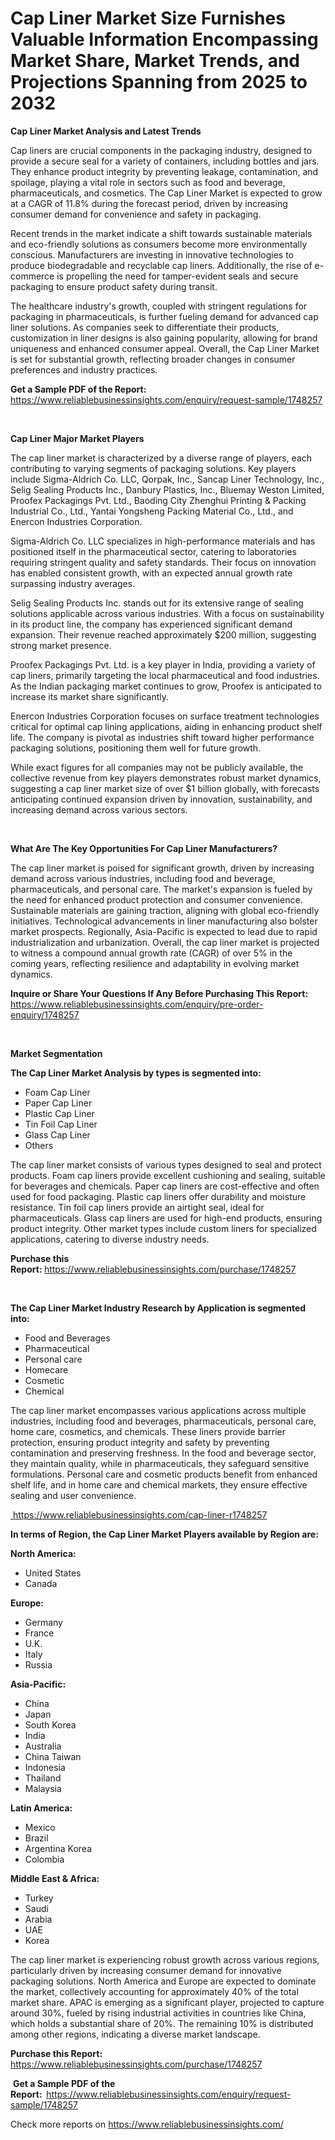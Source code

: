 <p><h1>Cap Liner Market Size Furnishes Valuable Information Encompassing Market Share, Market Trends, and Projections Spanning from 2025 to 2032</h1></p><p><strong>Cap Liner Market Analysis and Latest Trends</strong></p>
<p><p>Cap liners are crucial components in the packaging industry, designed to provide a secure seal for a variety of containers, including bottles and jars. They enhance product integrity by preventing leakage, contamination, and spoilage, playing a vital role in sectors such as food and beverage, pharmaceuticals, and cosmetics. The Cap Liner Market is expected to grow at a CAGR of 11.8% during the forecast period, driven by increasing consumer demand for convenience and safety in packaging.</p><p>Recent trends in the market indicate a shift towards sustainable materials and eco-friendly solutions as consumers become more environmentally conscious. Manufacturers are investing in innovative technologies to produce biodegradable and recyclable cap liners. Additionally, the rise of e-commerce is propelling the need for tamper-evident seals and secure packaging to ensure product safety during transit.</p><p>The healthcare industry's growth, coupled with stringent regulations for packaging in pharmaceuticals, is further fueling demand for advanced cap liner solutions. As companies seek to differentiate their products, customization in liner designs is also gaining popularity, allowing for brand uniqueness and enhanced consumer appeal. Overall, the Cap Liner Market is set for substantial growth, reflecting broader changes in consumer preferences and industry practices.</p></p>
<p><strong>Get a Sample PDF of the Report:&nbsp;</strong> <a href="https://www.reliablebusinessinsights.com/enquiry/request-sample/1748257?utm_campaign=3384&utm_medium=2&utm_source=Github&utm_content=ia&utm_term=05042025&utm_id=cap-liner">https://www.reliablebusinessinsights.com/enquiry/request-sample/1748257</a></p>
<p>&nbsp;</p>
<p><strong>Cap Liner Major Market Players</strong></p>
<p><p>The cap liner market is characterized by a diverse range of players, each contributing to varying segments of packaging solutions. Key players include Sigma-Aldrich Co. LLC, Qorpak, Inc., Sancap Liner Technology, Inc., Selig Sealing Products Inc., Danbury Plastics, Inc., Bluemay Weston Limited, Proofex Packagings Pvt. Ltd., Baoding City Zhenghui Printing & Packing Industrial Co., Ltd., Yantai Yongsheng Packing Material Co., Ltd., and Enercon Industries Corporation.</p><p>Sigma-Aldrich Co. LLC specializes in high-performance materials and has positioned itself in the pharmaceutical sector, catering to laboratories requiring stringent quality and safety standards. Their focus on innovation has enabled consistent growth, with an expected annual growth rate surpassing industry averages.</p><p>Selig Sealing Products Inc. stands out for its extensive range of sealing solutions applicable across various industries. With a focus on sustainability in its product line, the company has experienced significant demand expansion. Their revenue reached approximately $200 million, suggesting strong market presence.</p><p>Proofex Packagings Pvt. Ltd. is a key player in India, providing a variety of cap liners, primarily targeting the local pharmaceutical and food industries. As the Indian packaging market continues to grow, Proofex is anticipated to increase its market share significantly.</p><p>Enercon Industries Corporation focuses on surface treatment technologies critical for optimal cap lining applications, aiding in enhancing product shelf life. The company is pivotal as industries shift toward higher performance packaging solutions, positioning them well for future growth.</p><p>While exact figures for all companies may not be publicly available, the collective revenue from key players demonstrates robust market dynamics, suggesting a cap liner market size of over $1 billion globally, with forecasts anticipating continued expansion driven by innovation, sustainability, and increasing demand across various sectors.</p></p>
<p>&nbsp;</p>
<p><strong>What Are The Key Opportunities For Cap Liner Manufacturers?</strong></p>
<p><p>The cap liner market is poised for significant growth, driven by increasing demand across various industries, including food and beverage, pharmaceuticals, and personal care. The market's expansion is fueled by the need for enhanced product protection and consumer convenience. Sustainable materials are gaining traction, aligning with global eco-friendly initiatives. Technological advancements in liner manufacturing also bolster market prospects. Regionally, Asia-Pacific is expected to lead due to rapid industrialization and urbanization. Overall, the cap liner market is projected to witness a compound annual growth rate (CAGR) of over 5% in the coming years, reflecting resilience and adaptability in evolving market dynamics.</p></p>
<p><strong>Inquire or Share Your Questions If Any Before Purchasing This Report:</strong> <a href="https://www.reliablebusinessinsights.com/enquiry/pre-order-enquiry/1748257?utm_campaign=3384&utm_medium=2&utm_source=Github&utm_content=ia&utm_term=05042025&utm_id=cap-liner">https://www.reliablebusinessinsights.com/enquiry/pre-order-enquiry/1748257</a></p>
<p>&nbsp;</p>
<p><strong>Market Segmentation</strong></p>
<p><strong>The Cap Liner Market Analysis by types is segmented into:</strong></p>
<p><ul><li>Foam Cap Liner</li><li>Paper Cap Liner</li><li>Plastic Cap Liner</li><li>Tin Foil Cap Liner</li><li>Glass Cap Liner</li><li>Others</li></ul></p>
<p><p>The cap liner market consists of various types designed to seal and protect products. Foam cap liners provide excellent cushioning and sealing, suitable for beverages and chemicals. Paper cap liners are cost-effective and often used for food packaging. Plastic cap liners offer durability and moisture resistance. Tin foil cap liners provide an airtight seal, ideal for pharmaceuticals. Glass cap liners are used for high-end products, ensuring product integrity. Other market types include custom liners for specialized applications, catering to diverse industry needs.</p></p>
<p><strong>Purchase this Report:&nbsp;</strong><a href="https://www.reliablebusinessinsights.com/purchase/1748257?utm_campaign=3384&utm_medium=2&utm_source=Github&utm_content=ia&utm_term=05042025&utm_id=cap-liner">https://www.reliablebusinessinsights.com/purchase/1748257</a></p>
<p>&nbsp;</p>
<p><strong>The Cap Liner Market Industry Research by Application is segmented into:</strong></p>
<p><ul><li>Food and Beverages</li><li>Pharmaceutical</li><li>Personal care</li><li>Homecare</li><li>Cosmetic</li><li>Chemical</li></ul></p>
<p><p>The cap liner market encompasses various applications across multiple industries, including food and beverages, pharmaceuticals, personal care, home care, cosmetics, and chemicals. These liners provide barrier protection, ensuring product integrity and safety by preventing contamination and preserving freshness. In the food and beverage sector, they maintain quality, while in pharmaceuticals, they safeguard sensitive formulations. Personal care and cosmetic products benefit from enhanced shelf life, and in home care and chemical markets, they ensure effective sealing and user convenience.</p></p>
<p><a href="https://www.reliablebusinessinsights.com/cap-liner-r1748257?utm_campaign=3384&utm_medium=2&utm_source=Github&utm_content=ia&utm_term=05042025&utm_id=cap-liner">&nbsp;https://www.reliablebusinessinsights.com/cap-liner-r1748257</a></p>
<p><strong>In terms of Region, the Cap Liner Market Players available by Region are:</strong></p>
<p>
    <p> <strong> North America: </strong>
        <ul>
            <li>United States</li>
            <li>Canada</li>
        </ul>
        </p> 
    <p> <strong> Europe: </strong>
        <ul>
            <li>Germany</li>
            <li>France</li>
            <li>U.K.</li>
            <li>Italy</li>
            <li>Russia</li>
        </ul>
        </p> 
    <p> <strong> Asia-Pacific: </strong>
        <ul>
            <li>China</li>
            <li>Japan</li>
            <li>South Korea</li>
            <li>India</li>
            <li>Australia</li>
            <li>China Taiwan</li>
            <li>Indonesia</li>
            <li>Thailand</li>
            <li>Malaysia</li>
        </ul>
        </p> 
    <p> <strong> Latin America: </strong>
        <ul>
            <li>Mexico</li>
            <li>Brazil</li>
            <li>Argentina Korea</li>
            <li>Colombia</li>
        </ul>
        </p> 
    <p> <strong> Middle East & Africa: </strong>
        <ul>
            <li>Turkey</li>
            <li>Saudi</li>
            <li>Arabia</li>
            <li>UAE</li>
            <li>Korea</li>
        </ul>
    </p>
    </p>
<p><p>The cap liner market is experiencing robust growth across various regions, particularly driven by increasing consumer demand for innovative packaging solutions. North America and Europe are expected to dominate the market, collectively accounting for approximately 40% of the total market share. APAC is emerging as a significant player, projected to capture around 30%, fueled by rising industrial activities in countries like China, which holds a substantial share of 20%. The remaining 10% is distributed among other regions, indicating a diverse market landscape.</p></p>
<p><strong>Purchase this Report: </strong><a href="https://www.reliablebusinessinsights.com/purchase/1748257?utm_campaign=3384&utm_medium=2&utm_source=Github&utm_content=ia&utm_term=05042025&utm_id=cap-liner">https://www.reliablebusinessinsights.com/purchase/1748257</a></p>
<p>&nbsp;<strong>Get a Sample PDF of the Report:&nbsp;&nbsp;</strong><a href="https://www.reliablebusinessinsights.com/enquiry/request-sample/1748257?utm_campaign=3384&utm_medium=2&utm_source=Github&utm_content=ia&utm_term=05042025&utm_id=cap-liner">https://www.reliablebusinessinsights.com/enquiry/request-sample/1748257</a></p>
<p><strong></strong></p>
<p>Check more reports on <a href="https://www.reliablebusinessinsights.com/?utm_campaign=3384&utm_medium=2&utm_source=Github&utm_content=ia&utm_term=05042025&utm_id=cap-liner">https://www.reliablebusinessinsights.com/</a></p>